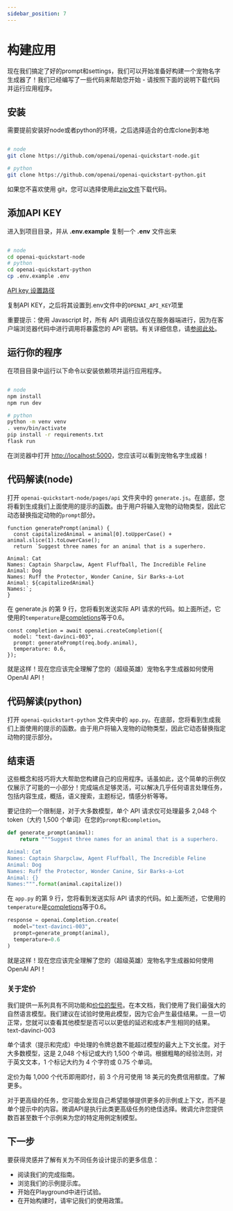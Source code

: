```yaml
---
sidebar_position: 7
---
```


# 构建应用

现在我们搞定了好的prompt和settings，我们可以开始准备好构建一个宠物名字生成器了！我们已经编写了一些代码来帮助您开始 - 请按照下面的说明下载代码并运行应用程序。

## 安装

需要提前安装好node或者python的环境，之后选择适合的仓库clone到本地

``` bash

# node
git clone https://github.com/openai/openai-quickstart-node.git

# python
git clone https://github.com/openai/openai-quickstart-python.git

```

如果您不喜欢使用 git，您可以选择使用此[zip文件](https://github.com/openai/openai-quickstart-python/archive/refs/heads/master.zip)下载代码。

## 添加API KEY

进入到项目目录，并从 **.env.example** 复制一个 **.env** 文件出来

``` bash

# node
cd openai-quickstart-node
# python
cd openai-quickstart-python
cp .env.example .env

```

[API key 设置路径](https://platform.openai.com/account/api-keys)

复制API KEY，之后将其设置到.env文件中的`OPENAI_API_KEY`项里

重要提示：使用 Javascript 时，所有 API 调用应该仅在服务器端进行，因为在客户端浏览器代码中进行调用将暴露您的 API 密钥。有关详细信息，请[参阅此处](https://platform.openai.com/docs/api-reference/authentication)。

## 运行你的程序

在项目目录中运行以下命令以安装依赖项并运行应用程序。

``` bash

# node
npm install
npm run dev

# python
python -m venv venv
. venv/bin/activate
pip install -r requirements.txt
flask run

```

在浏览器中打开 [http://localhost:5000](http://localhost:5000)，您应该可以看到宠物名字生成器！

## 代码解读(node)

打开 `openai-quickstart-node/pages/api` 文件夹中的 `generate.js`。在底部，您将看到生成我们上面使用的提示的函数。由于用户将输入宠物的动物类型，因此它动态替换指定动物的`prompt`部分。

``` nodejs
function generatePrompt(animal) {
  const capitalizedAnimal = animal[0].toUpperCase() + animal.slice(1).toLowerCase();
  return `Suggest three names for an animal that is a superhero.

Animal: Cat
Names: Captain Sharpclaw, Agent Fluffball, The Incredible Feline
Animal: Dog
Names: Ruff the Protector, Wonder Canine, Sir Barks-a-Lot
Animal: ${capitalizedAnimal}
Names:`;
}

```

在 generate.js 的第 9 行，您将看到发送实际 API 请求的代码。如上面所述，它使用的`temperature`是[completions](https://platform.openai.com/docs/api-reference/completions)等于0.6。

``` nodejs
const completion = await openai.createCompletion({
  model: "text-davinci-003",
  prompt: generatePrompt(req.body.animal),
  temperature: 0.6,
});
```

就是这样！现在您应该完全理解了您的（超级英雄）宠物名字生成器如何使用 OpenAI API！

## 代码解读(python)

打开 `openai-quickstart-python` 文件夹中的 `app.py`。在底部，您将看到生成我们上面使用的提示的函数。由于用户将输入宠物的动物类型，因此它动态替换指定动物的提示部分。

## 结束语

这些概念和技巧将大大帮助您构建自己的应用程序。话虽如此，这个简单的示例仅仅展示了可能的一小部分！完成端点足够灵活，可以解决几乎任何语言处理任务，包括内容生成，概括，语义搜索，主题标记，情感分析等等。

要记住的一个限制是，对于大多数模型，单个 API 请求仅可处理最多 2,048 个token（大约 1,500 个单词）在您的`prompt`和`completion`。

``` python
def generate_prompt(animal):
    return """Suggest three names for an animal that is a superhero.

Animal: Cat
Names: Captain Sharpclaw, Agent Fluffball, The Incredible Feline
Animal: Dog
Names: Ruff the Protector, Wonder Canine, Sir Barks-a-Lot
Animal: {}
Names:""".format(animal.capitalize())
```

在 `app.py` 的第 9 行，您将看到发送实际 API 请求的代码。如上面所述，它使用的`temperature`是[completions](https://platform.openai.com/docs/api-reference/completions)等于0.6。

``` python
response = openai.Completion.create(
  model="text-davinci-003",
  prompt=generate_prompt(animal),
  temperature=0.6
)
```

就是这样！现在您应该完全理解了您的（超级英雄）宠物名字生成器如何使用 OpenAI API！

### 关于定价

我们提供一系列具有不同功能和[价位的型号](https://platform.openai.com/docs/models)。在本文档，我们使用了我们最强大的自然语言模型。我们建议在试验时使用此模型，因为它会产生最佳结果。一旦一切正常，您就可以查看其他模型是否可以以更低的延迟和成本产生相同的结果。text-davinci-003

单个请求（提示和完成）中处理的令牌总数不能超过模型的最大上下文长度。对于大多数模型，这是 2,048 个标记或大约 1,500 个单词。根据粗略的经验法则，对于英文文本，1 个标记大约为 4 个字符或 0.75 个单词。

定价为每 1,000 个代币即用即付，前 3 个月可使用 18 美元的免费信用额度。了解更多。

对于更高级的任务，您可能会发现自己希望能够提供更多的示例或上下文，而不是单个提示中的内容。微调API是执行此类更高级任务的绝佳选择。微调允许您提供数百甚至数千个示例来为您的特定用例定制模型。

## 下一步
要获得灵感并了解有关为不同任务设计提示的更多信息：

- 阅读我们的完成指南。
- 浏览我们的示例提示库。
- 开始在Playground中进行试验。
- 在开始构建时，请牢记我们的使用政策。
